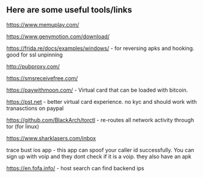 ## Here are some useful tools/links

https://www.memuplay.com/

https://www.genymotion.com/download/

https://frida.re/docs/examples/windows/ - for reversing apks and hooking. good for ssl unpinning

http://pubproxy.com/

https://smsreceivefree.com/

https://paywithmoon.com/ - Virtual card that can be loaded with bitcoin.

https://pst.net - better virtual card experience. no kyc and should work with tranasctions on paypal

https://github.com/BlackArch/torctl - re-routes all network activity through tor (for linux)

https://www.sharklasers.com/inbox

trace bust ios app - this app can spoof your caller id successfully. You can sign up with voip and they dont check if it is a voip. they also have an apk

https://en.fofa.info/ - host search can find backend ips
